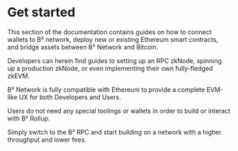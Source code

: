 # Get started

This section of the documentation contains guides on how to connect wallets to B² network, deploy new or existing Ethereum smart contracts, and bridge assets between B² Network and Bitcoin.

Developers can herein find guides to setting up an RPC zkNode, spinning up a production zkNode, or even implementing their own fully-fledged zkEVM.

B² Network is fully compatible with Ethereum to provide a complete EVM-like UX for both Developers and Users.

Users do not need any special toolings or wallets in order to build or interact with B² Rollup.

Simply switch to the B² RPC and start building on a network with a higher throughput and lower fees.